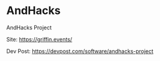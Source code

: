 # AndHacks
AndHacks Project

Site: https://griffin.events/

Dev Post: https://devpost.com/software/andhacks-project
